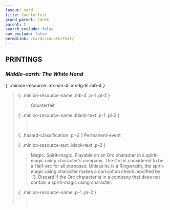 ```yaml
---
layout: card
title: Counterfeit
grand_parent: Cards
parent: C
search_exclude: false
nav_exclude: false
permalink: /cards/counterfeit/
---
```


## PRINTINGS


### _Middle-earth: The White Hand_

{: .minion-resource .mx-sm-4 .mx-lg-8 .mb-4 }
> {: .minion-resource-name .mb-4 .p-1 .pl-2 }
> > <div class="hazard-mp"></div>
> > <div class="card-name">Counterfeit</div>
>
> {: .minion-resource-name .black-text .p-1 .pl-2 }
> > &nbsp;
>
> {: .hazard-classification .pr-2 }
> Permanent-event
>
> {: .minion-resource-text .black-text .p-2 }
> > Magic. Spirit-magic. Playable on an Orc character in a spirit-magic using character's company. The Orc is considered to be a Half-orc for all purposes. Unless he is a Ringwraith, the spirit-magic using character makes a corruption check modified by -3. Discard if the Orc character is in a company that does not contain a spriti-magic using character. 
> 
> {: .minion-resource-name .p-1 .pr-2 }
> > <div class="card-shield"></div>
> > <div class="card-corruption-white">&nbsp;</div>
